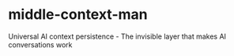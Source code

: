 # middle-context-man
Universal AI context persistence - The invisible layer that makes AI conversations work
